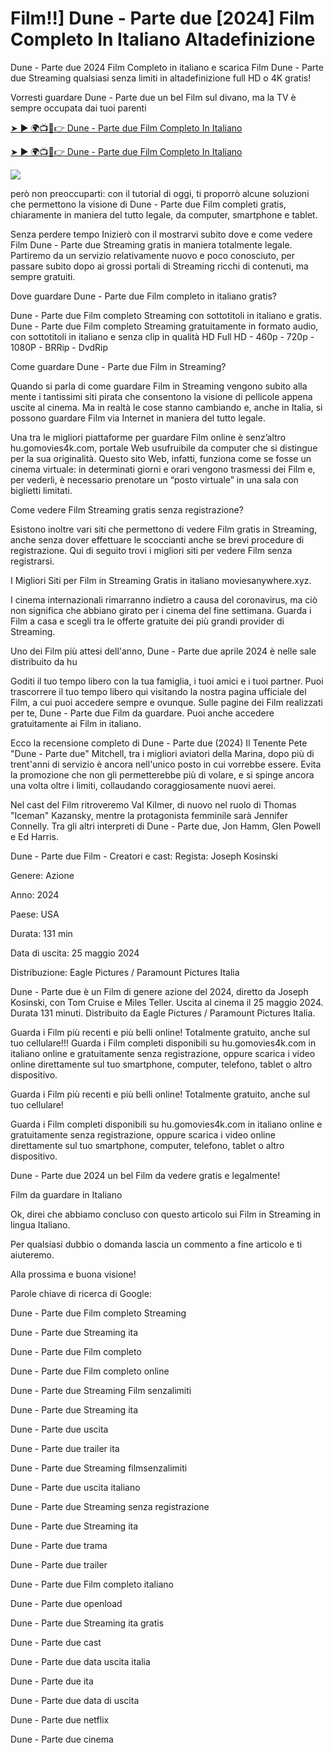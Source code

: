 # Film!!] Dune - Parte due [2024] Film Completo In Italiano Altadefinizione

Dune - Parte due 2024 Film Completo in italiano e scarica Film Dune - Parte due Streaming qualsiasi senza limiti in altadefinizione full HD o 4K gratis!

Vorresti guardare Dune - Parte due un bel Film sul divano, ma la TV è sempre occupata dai tuoi parenti

[➤ ► 🌍📺📱👉 Dune - Parte due Film Completo In Italiano](https://bit.ly/dune-part-two-2024-Full-movie)

[➤ ► 🌍📺📱👉 Dune - Parte due Film Completo In Italiano](https://bit.ly/dune-part-two-2024-Full-movie)

<a href="https://bit.ly/dune-part-two-2024-Full-movie: Part Two-2024-Full-Movie"><img src="https://www.techmehow.com/wp-content/uploads/2024/03/rgbsrteg.gif" style="max-width: 100%;"></a>


però non preoccuparti: con il tutorial di oggi, ti proporrò alcune soluzioni che permettono la visione di Dune - Parte due Film completi gratis, chiaramente in maniera del tutto legale, da computer, smartphone e tablet.

Senza perdere tempo Inizierò con il mostrarvi subito dove e come vedere Film Dune - Parte due Streaming gratis in maniera totalmente legale. Partiremo da un servizio relativamente nuovo e poco conosciuto, per passare subito dopo ai grossi portali di Streaming ricchi di contenuti, ma sempre gratuiti.

Dove guardare Dune - Parte due Film completo in italiano gratis?

Dune - Parte due Film completo Streaming con sottotitoli in italiano e gratis. Dune - Parte due Film completo Streaming gratuitamente in formato audio, con sottotitoli in italiano e senza clip in qualità HD Full HD - 460p - 720p - 1080P - BRRip - DvdRip

Come guardare Dune - Parte due Film in Streaming?

Quando si parla di come guardare Film in Streaming vengono subito alla mente i tantissimi siti pirata che consentono la visione di pellicole appena uscite al cinema. Ma in realtà le cose stanno cambiando e, anche in Italia, si possono guardare Film via Internet in maniera del tutto legale.

Una tra le migliori piattaforme per guardare Film online è senz’altro hu.gomovies4k.com, portale Web usufruibile da computer che si distingue per la sua originalità. Questo sito Web, infatti, funziona come se fosse un cinema virtuale: in determinati giorni e orari vengono trasmessi dei Film e, per vederli, è necessario prenotare un “posto virtuale” in una sala con biglietti limitati.

Come vedere Film Streaming gratis senza registrazione?

Esistono inoltre vari siti che permettono di vedere Film gratis in Streaming, anche senza dover effettuare le scoccianti anche se brevi procedure di registrazione. Qui di seguito trovi i migliori siti per vedere Film senza registrarsi.


I Migliori Siti per Film in Streaming Gratis in italiano moviesanywhere.xyz.

I cinema internazionali rimarranno indietro a causa del coronavirus, ma ciò non significa che abbiano girato per i cinema del fine settimana. Guarda i Film a casa e scegli tra le offerte gratuite dei più grandi provider di Streaming.

Uno dei Film più attesi dell'anno, Dune - Parte due aprile 2024 è nelle sale distribuito da hu

Goditi il tuo tempo libero con la tua famiglia, i tuoi amici e i tuoi partner. Puoi trascorrere il tuo tempo libero qui visitando la nostra pagina ufficiale del Film, a cui puoi accedere sempre e ovunque. Sulle pagine dei Film realizzati per te, Dune - Parte due Film da guardare. Puoi anche accedere gratuitamente ai Film in italiano.

Ecco la recensione completo di Dune - Parte due (2024)
Il Tenente Pete "Dune - Parte due" Mitchell, tra i migliori aviatori della Marina, dopo più di trent'anni di servizio è ancora nell'unico posto in cui vorrebbe essere. Evita la promozione che non gli permetterebbe più di volare, e si spinge ancora una volta oltre i limiti, collaudando coraggiosamente nuovi aerei.

Nel cast del Film ritroveremo Val Kilmer, di nuovo nel ruolo di Thomas "Iceman" Kazansky, mentre la protagonista femminile sarà Jennifer Connelly. Tra gli altri interpreti di Dune - Parte due, Jon Hamm, Glen Powell e Ed Harris.

Dune - Parte due Film - Creatori e cast:
Regista: Joseph Kosinski

Genere: Azione

Anno: 2024

Paese: USA

Durata: 131 min

Data di uscita: 25 maggio 2024

Distribuzione: Eagle Pictures / Paramount Pictures Italia

Dune - Parte due è un Film di genere azione del 2024, diretto da Joseph Kosinski, con Tom Cruise e Miles Teller. Uscita al cinema il 25 maggio 2024. Durata 131 minuti. Distribuito da Eagle Pictures / Paramount Pictures Italia.

Guarda i Film più recenti e più belli online! Totalmente gratuito, anche sul tuo cellulare!!!
Guarda i Film completi disponibili su hu.gomovies4k.com in italiano online e gratuitamente senza registrazione, oppure scarica i video online direttamente sul tuo smartphone, computer, telefono, tablet o altro dispositivo.

Guarda i Film più recenti e più belli online! Totalmente gratuito, anche sul tuo cellulare!

Guarda i Film completi disponibili su hu.gomovies4k.com in italiano online e gratuitamente senza registrazione, oppure scarica i video online direttamente sul tuo smartphone, computer, telefono, tablet o altro dispositivo.

Dune - Parte due 2024 un bel Film da vedere gratis e legalmente!

Film da guardare in Italiano

Ok, direi che abbiamo concluso con questo articolo sui Film in Streaming in lingua Italiano.

Per qualsiasi dubbio o domanda lascia un commento a fine articolo e ti aiuteremo.

Alla prossima e buona visione!

Parole chiave di ricerca di Google:

Dune - Parte due Film completo Streaming

Dune - Parte due Streaming ita

Dune - Parte due Film completo

Dune - Parte due Film completo online

Dune - Parte due Streaming Film senzalimiti

Dune - Parte due Streaming ita

Dune - Parte due uscita

Dune - Parte due trailer ita

Dune - Parte due Streaming filmsenzalimiti

Dune - Parte due uscita italiano

Dune - Parte due Streaming senza registrazione

Dune - Parte due Streaming ita

Dune - Parte due trama

Dune - Parte due trailer

Dune - Parte due Film completo italiano

Dune - Parte due openload

Dune - Parte due Streaming ita gratis

Dune - Parte due cast

Dune - Parte due data uscita italia

Dune - Parte due ita

Dune - Parte due data di uscita

Dune - Parte due netflix


Dune - Parte due cinema
